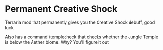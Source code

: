 # Permanent Creative Shock

Terraria mod that permanently gives you the Creative Shock debuff, good luck

Also has a command /templecheck that checks whether the Jungle Temple is below the Aether biome. Why? You'll figure it out
